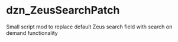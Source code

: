 # dzn_ZeusSearchPatch
Small script mod to replace default Zeus search field with search on demand functionality
